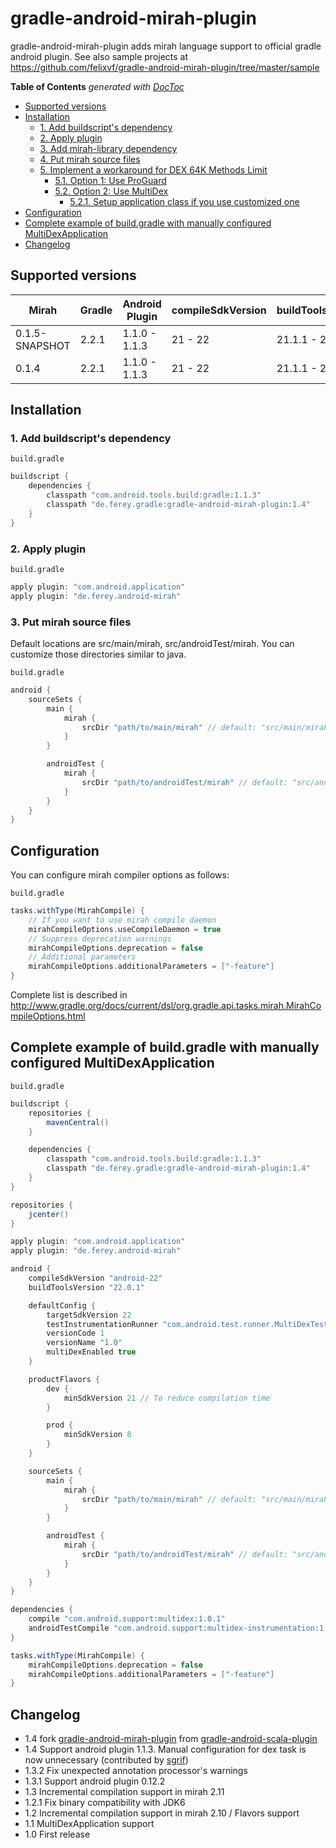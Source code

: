 # gradle-android-mirah-plugin

gradle-android-mirah-plugin adds mirah language support to official gradle android plugin.
See also sample projects at https://github.com/felixvf/gradle-android-mirah-plugin/tree/master/sample

<!-- START doctoc generated TOC please keep comment here to allow auto update -->
<!-- DON'T EDIT THIS SECTION, INSTEAD RE-RUN doctoc TO UPDATE -->
**Table of Contents**  *generated with [DocToc](https://github.com/thlorenz/doctoc)*

- [Supported versions](#supported-versions)
- [Installation](#installation)
  - [1. Add buildscript's dependency](#1-add-buildscripts-dependency)
  - [2. Apply plugin](#2-apply-plugin)
  - [3. Add mirah-library dependency](#3-add-mirah-library-dependency)
  - [4. Put mirah source files](#4-put-mirah-source-files)
  - [5. Implement a workaround for DEX 64K Methods Limit](#5-implement-a-workaround-for-dex-64k-methods-limit)
    - [5.1. Option 1: Use ProGuard](#51-option-1-use-proguard)
    - [5.2. Option 2: Use MultiDex](#52-option-2-use-multidex)
      - [5.2.1. Setup application class if you use customized one](#521-setup-application-class-if-you-use-customized-one)
- [Configuration](#configuration)
- [Complete example of build.gradle with manually configured MultiDexApplication](#complete-example-of-buildgradle-with-manually-configured-multidexapplication)
- [Changelog](#changelog)

<!-- END doctoc generated TOC please keep comment here to allow auto update -->

## Supported versions

| Mirah  | Gradle | Android Plugin | compileSdkVersion | buildToolsVersion |
| ------ | ------ | -------------- | ----------------- | ----------------- |
| 0.1.5-SNAPSHOT | 2.2.1  | 1.1.0 - 1.1.3  | 21 - 22           | 21.1.1 - 22.0.1   |
| 0.1.4 | 2.2.1  | 1.1.0 - 1.1.3  | 21 - 22           | 21.1.1 - 22.0.1   |

## Installation

### 1. Add buildscript's dependency

`build.gradle`
```groovy
buildscript {
    dependencies {
        classpath "com.android.tools.build:gradle:1.1.3"
        classpath "de.ferey.gradle:gradle-android-mirah-plugin:1.4"
    }
}
```

### 2. Apply plugin

`build.gradle`
```groovy
apply plugin: "com.android.application"
apply plugin: "de.ferey.android-mirah"
```

### 3. Put mirah source files

Default locations are src/main/mirah, src/androidTest/mirah.
You can customize those directories similar to java.

`build.gradle`
```groovy
android {
    sourceSets {
        main {
            mirah {
                srcDir "path/to/main/mirah" // default: "src/main/mirah"
            }
        }

        androidTest {
            mirah {
                srcDir "path/to/androidTest/mirah" // default: "src/androidTest/mirah"
            }
        }
    }
}
```

## Configuration

You can configure mirah compiler options as follows:

`build.gradle`
```groovy
tasks.withType(MirahCompile) {
    // If you want to use mirah compile daemon
    mirahCompileOptions.useCompileDaemon = true
    // Suppress deprecation warnings
    mirahCompileOptions.deprecation = false
    // Additional parameters
    mirahCompileOptions.additionalParameters = ["-feature"]
}
```

Complete list is described in
http://www.gradle.org/docs/current/dsl/org.gradle.api.tasks.mirah.MirahCompileOptions.html

## Complete example of build.gradle with manually configured MultiDexApplication

`build.gradle`
```groovy
buildscript {
    repositories {
        mavenCentral()
    }

    dependencies {
        classpath "com.android.tools.build:gradle:1.1.3"
        classpath "de.ferey.gradle:gradle-android-mirah-plugin:1.4"
    }
}

repositories {
    jcenter()
}

apply plugin: "com.android.application"
apply plugin: "de.ferey.android-mirah"

android {
    compileSdkVersion "android-22"
    buildToolsVersion "22.0.1"

    defaultConfig {
        targetSdkVersion 22
        testInstrumentationRunner "com.android.test.runner.MultiDexTestRunner"
        versionCode 1
        versionName "1.0"
        multiDexEnabled true
    }

    productFlavors {
        dev {
            minSdkVersion 21 // To reduce compilation time
        }

        prod {
            minSdkVersion 8
        }
    }

    sourceSets {
        main {
            mirah {
                srcDir "path/to/main/mirah" // default: "src/main/mirah"
            }
        }

        androidTest {
            mirah {
                srcDir "path/to/androidTest/mirah" // default: "src/androidTest/mirah"
            }
        }
    }
}

dependencies {
    compile "com.android.support:multidex:1.0.1"
    androidTestCompile "com.android.support:multidex-instrumentation:1.0.1", { exclude module: "multidex" }
}

tasks.withType(MirahCompile) {
    mirahCompileOptions.deprecation = false
    mirahCompileOptions.additionalParameters = ["-feature"]
}
```

## Changelog
- 1.4 fork [gradle-android-mirah-plugin](https://github.com/felixvf/gradle-android-mirah-plugin) from [gradle-android-scala-plugin](https://github.com/saturday06/gradle-android-mirah-plugin)
- 1.4 Support android plugin 1.1.3. Manual configuration for dex task is now unnecessary (contributed by [sgrif](https://github.com/sgrif))
- 1.3.2 Fix unexpected annotation processor's warnings
- 1.3.1 Support android plugin 0.12.2
- 1.3 Incremental compilation support in mirah 2.11
- 1.2.1 Fix binary compatibility with JDK6
- 1.2 Incremental compilation support in mirah 2.10 / Flavors support
- 1.1 MultiDexApplication support
- 1.0 First release
